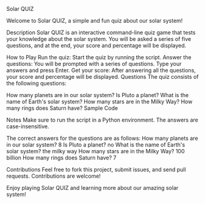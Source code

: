 Solar QUIZ

Welcome to Solar QUIZ, a simple and fun quiz about our solar system!

Description
Solar QUIZ is an interactive command-line quiz game that tests your knowledge about the solar system. You will be asked a series of five questions, and at the end, your score and percentage will be displayed.

How to Play
Run the quiz: Start the quiz by running the script.
Answer the questions: You will be prompted with a series of questions. Type your answers and press Enter.
Get your score: After answering all the questions, your score and percentage will be displayed.
Questions
The quiz consists of the following questions:

How many planets are in our solar system?
Is Pluto a planet?
What is the name of Earth's solar system?
How many stars are in the Milky Way?
How many rings does Saturn have?
Sample Code

Notes
Make sure to run the script in a Python environment.
The answers are case-insensitive.

The correct answers for the questions are as follows:
How many planets are in our solar system? 8
Is Pluto a planet? no
What is the name of Earth's solar system? the milky way
How many stars are in the Milky Way? 100 billion
How many rings does Saturn have? 7

Contributions
Feel free to fork this project, submit issues, and send pull requests. Contributions are welcome!

Enjoy playing Solar QUIZ and learning more about our amazing solar system!
